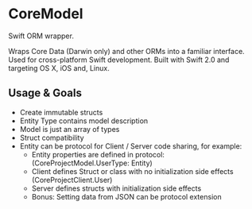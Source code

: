 # CoreModel

Swift ORM wrapper. 

Wraps Core Data (Darwin only) and other ORMs into a familiar interface. Used for cross-platform Swift development. 
Built with Swift 2.0 and targeting OS X, iOS and, Linux.

## Usage & Goals

- Create immutable structs
- Entity Type contains model description
- Model is just an array of types
- Struct compatibility
- Entity can be protocol for Client / Server code sharing, for example:
	- Entity properties are defined in protocol: (CoreProjectModel.UserType: Entity) 
	- Client defines Struct or class with no initialization side effects (CoreProjectClient.User) 
	- Server defines structs with initialization side effects
	- Bonus: Setting data from JSON can be protocol extension

